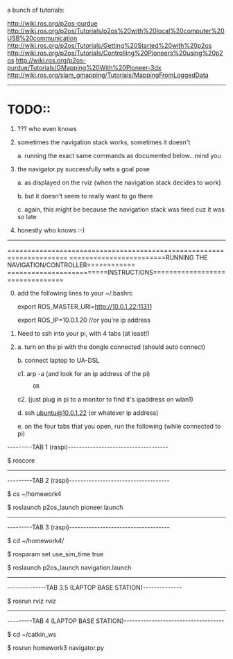 a bunch of tutorials:

http://wiki.ros.org/p2os-purdue
http://wiki.ros.org/p2os/Tutorials/p2os%20with%20local%20computer%20USB%20communication
http://wiki.ros.org/p2os/Tutorials/Getting%20Started%20with%20p2os
http://wiki.ros.org/p2os/Tutorials/Controlling%20Pioneers%20using%20p2os
http://wiki.ros.org/p2os-purdue/Tutorials/GMapping%20With%20Pioneer-3dx
http://wiki.ros.org/slam_gmapping/Tutorials/MappingFromLoggedData

-------------------------------------------------
# TODO::

1. ??? who even knows

2. sometimes the navigation stack works, sometimes it doesn't

    a. running the exact same commands as documented below.. mind you
    
3. the navigator.py successfully sets a goal pose

    a. as displayed on the rviz (when the navigation stack decides to work)
    
    b. but it doesn't seem to really want to go there
    
    c. again, this might be because the navigation stack was tired cuz it was so late
    
4. honestly who knows :-)


---------------------------------------------------------------------
=====================================================================
========================RUNNING THE NAVIGATION/CONTROLLER============
=========================INSTRUCTIONS================================

0. add the following lines to your ~/.bashrc
    
    export ROS_MASTER_URI=http://10.0.1.22:11311
    
    export ROS_IP=10.0.1.20         //or you're ip address
    
    
1. Need to ssh into your pi, with 4 tabs (at least!)
2.
    a. turn on the pi with the dongle connected (should auto connect)

    b. connect laptop to UA-DSL

    c1. arp -a (and look for an ip address of the pi)

            OR

    c2. (just plug in pi to a monitor to find it's ipaddress on wlan1)

    d. ssh ubuntu@10.0.1.22     (or whatever ip address)

    e. on the four tabs that you open, run the following (while connected to pi)

---------TAB 1 (raspi)------------------------------------

$ roscore

----------------------------------------------------------
---------TAB 2 (raspi)------------------------------------

$ cs ~/homework4

$ roslaunch p2os_launch pioneer.launch

----------------------------------------------------------
---------TAB 3 (raspi)------------------------------------

$ cd ~/homework4/

$ rosparam set use_sim_time true

$ roslaunch p2os_launch navigation.launch

----------------------------------------------------------
--------------TAB 3.5 (LAPTOP BASE STATION)--------------

$ rosrun rviz rviz

----------------------------------------------------------
---------TAB 4 (LAPTOP BASE STATION)------------------------------------

$ cd ~/catkin_ws

$ rosrun homework3 navigator.py

